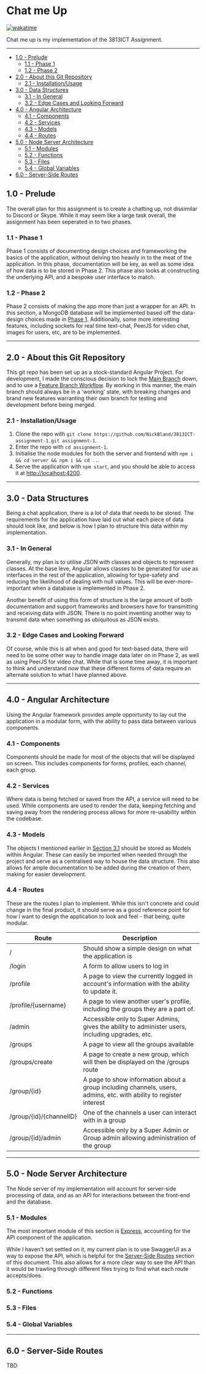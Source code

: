 # Chat me Up

[![wakatime](https://wakatime.com/badge/user/1d38e8c4-1b41-48a3-be33-c2f87af55349/project/13079cef-233a-4898-b1d6-1589f9840505.svg?style=flat)](https://wakatime.com/badge/user/1d38e8c4-1b41-48a3-be33-c2f87af55349/project/13079cef-233a-4898-b1d6-1589f9840505)

Chat me up is my implementation of the 3813ICT Assignment.

---

<!-- @import "[TOC]" {cmd="toc" depthFrom=2 depthTo=6 orderedList=false} -->

<!-- code_chunk_output -->

- [1.0 - Prelude](#10---prelude)
  - [1.1 - Phase 1](#11---phase-1)
  - [1.2 - Phase 2](#12---phase-2)
- [2.0 - About this Git Repository](#20---about-this-git-repository)
  - [2.1 - Installation/Usage](#21---installationusage)
- [3.0 - Data Structures](#30---data-structures)
  - [3.1 - In General](#31---in-general)
  - [3.2 - Edge Cases and Looking Forward](#32---edge-cases-and-looking-forward)
- [4.0 - Angular Architecture](#40---angular-architecture)
  - [4.1 - Components](#41---components)
  - [4.2 - Services](#42---services)
  - [4.3 - Models](#43---models)
  - [4.4 - Routes](#44---routes)
- [5.0 - Node Server Architecture](#50---node-server-architecture)
  - [5.1 - Modules](#51---modules)
  - [5.2 - Functions](#52---functions)
  - [5.3 - Files](#53---files)
  - [5.4 - Global Variables](#54---global-variables)
- [6.0 - Server-Side Routes](#60---server-side-routes)

<!-- /code_chunk_output -->

## 1.0 - Prelude

The overall plan for this assignment is to create a chatting up, not dissimilar to Discord or Skype. While it may seem like a large task overall, the assignment has been seperated in to two phases.

### 1.1 - Phase 1

Phase 1 consists of documenting design choices and frameworking the basics of the application, without delving too heavily in to the meat of the application. In this phase, documentation will be key, as well as some idea of how data is to be stored in Phase 2. This phase also looks at constructing the underlying API, and a bespoke user interface to match.

### 1.2 - Phase 2

Phase 2 consists of making the app more than just a wrapper for an API. In this section, a MongoDB database will be implemented based off the data-design choices made in [Phase 1](#11---phase-1). Additionally, some more interesting features, including sockets for real time text-chat, PeerJS for video chat, images for users, etc, are to be implemented.

---

## 2.0 - About this Git Repository

This git repo has been set up as a stock-standard Angular Project. For development, I made the conscious decision to lock the [Main Branch](https://github.com/NickBland/3813ICT-assignment-1/tree/main) down, and to use a [Feature Branch Workflow](https://www.atlassian.com/git/tutorials/comparing-workflows/feature-branch-workflow). By working in this manner, the main branch should always be in a 'working' state, with breaking changes and brand new features warranting their own branch for testing and development before being merged.

### 2.1 - Installation/Usage

1. Clone the repo with `git clone https://github.com/NickBland/3813ICT-assignment-1.git assignment-1`.
2. Enter the repo with `cd assignment-1`.
3. Initialise the node modules for both the server and frontend with `npm i && cd server && npm i && cd ..`.
4. Serve the application with `npm start`, and you should be able to access it at [http://localhost:4200](http://localhost:4200).

---

## 3.0 - Data Structures

Being a chat application, there is a lot of data that needs to be stored. The requirements for the application have laid out what each piece of data should look like, and below is how I plan to structure this data within my implementation.

### 3.1 - In General

Generally, my plan is to utilise JSON with classes and objects to represent classes. At the base leve, Angular allows classes to be generated for use as interfaces in the rest of the application, allowing for type-safety and reducing the likelihood of dealing with null values. This will be ever-more-important when a database is implemented in Phase 2.

Another benefit of using this form of structure is the large amount of both documentation and support frameworks and browsers have for transmitting and receiving data with JSON. There is no point inventing another way to transmit data when something as ubiquitous as JSON exists.

### 3.2 - Edge Cases and Looking Forward

Of course, while this is all when and good for text-based data, there will need to be some other way to handle image data later on in Phase 2, as well as using PeerJS for video chat. While that is some time away, it is important to think and understand *now* that these different forms of data require an alternate solution to what I have planned above.

---

## 4.0 - Angular Architecture

Using the Angular framework provides ample opportunity to lay out the application in a modular form, with the ability to pass data between various components.

### 4.1 - Components

Components should be made for most of the objects that will be displayed on screen. This includes components for forms, profiles, each channel, each group.

### 4.2 - Services

Where data is being fetched or saved from the API, a service will need to be used. While components are used to render the data, keeping fetching and saving away from the rendering process allows for more re-usability within the codebase.

### 4.3 - Models

The objects I mentioned earlier in [Section 3.1](#31---in-general) should be stored as Models within Angular. These can easily be imported when needed through the project and serve as a centralised way to house the data structure. This also allows for ample documentation to be added during the creation of them, making for easier development.

### 4.4 - Routes

These are the routes I plan to implement. While this isn't concrete and could change in the final product, it should serve as a good reference point for how I want to design the application to look and feel - that being, quite modular.

| Route                   | Description                                                                                                        |
|-------------------------|--------------------------------------------------------------------------------------------------------------------|
| /                       | Should show a simple design on what the application is                                                             |
| /login                  | A form to allow users to log in                                                                                    |
| /profile                | A page to view the currently logged in account's information with the ability to update it.                        |
| /profile/{username}     | A page to view another user's profile, including the groups they are a part of.                                    |
| /admin                  | Accessible only to Super Admins, gives the ability to administer users, including upgrades, etc.                   |
| /groups                 | A page to view all the groups available                                                                            |
| /groups/create          | A page to create a new group, which will then be displayed on the /groups route                                    |
| /group/{id}             | A page to show information about a group including channels, users, admins, etc. with ability to register interest |
| /group/{id}/{channelID} | One of the channels a user can interact with in a group                                                            |
| /group/{id}/admin       | Accessible only by a Super Admin or Group admin allowing administration of the group                               |

---

## 5.0 - Node Server Architecture

The Node server of my implementation will account for server-side processing of data, and as an API for interactions between the front-end and the database.

### 5.1 - Modules

The most important module of this section is [Express](https://expressjs.com/), accounting for the API component of the application.

While I haven't set settled on it, my current plan is to use SwaggerUI as a way to expose the API, which is helpful for the [Server-Side Routes](#60---server-side-routes) section of this document. This also allows for a more clear way to see the API than it would be trawling through different files trying to find what each route accepts/does.

### 5.2 - Functions

### 5.3 - Files

### 5.4 - Global Variables

---

## 6.0 - Server-Side Routes

TBD
